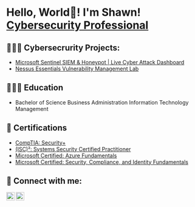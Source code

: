 <h1>Hello, World👋! I'm Shawn! <br/><a href="[https://jonthecyberguy.tech](https://shawnthedefender.carrd.co/)"</a> Cybersecurity Professional</a> </h1>

<h2>👨🏾‍💻 Cybersecrurity Projects:</h2>
 
- [Microsoft Sentinel SIEM & Honeypot | Live Cyber Attack Dashboard](https://github.com/ShawnTheDefender/Microsoft-Sentinel-Honeypot-Lab)
- [Nessus Essentials Vulnerability Management Lab](https://github.com/ShawnTheDefender/Nessus-Vulnerability-Management)

<h2>👨🏽‍🎓 Education</h2>

- Bachelor of Science Business Administration Information Technology Management

<h2>📜 Certifications</h2>

- [CompTIA: Security+](https://www.credly.com/badges/c29388ad-626d-407c-ac99-081139268fbc/linked_in_profile)
- [(ISC)²: Systems Security Certified Practitioner](https://www.credly.com/badges/b51ff1d9-b407-44d4-b181-d96a3fc89d81/linked_in_profile)
- [Microsoft Certified: Azure Fundamentals](https://learn.microsoft.com/en-us/users/shawndavis-4626/credentials/375d4b3ae9af0935?ref=https%3A%2F%2Fwww.linkedin.com%2F)
- [Microsoft Certified: Security, Compliance, and Identity Fundamentals](https://learn.microsoft.com/en-us/users/shawndavis-4626/credentials/375d4b3ae9af0935?ref=https%3A%2F%2Fwww.linkedin.com%2F)

<h2> 🤳 Connect with me:</h2>

[<img align="left" alt="Shawn Davis | Website" width="22px" src="https://em-content.zobj.net/thumbs/160/whatsapp/326/globe-with-meridians_1f310.png" />][Website]
[<img align="left" alt="Shawn Davis | LinkedIn" width="22px" src="https://cdn.jsdelivr.net/npm/simple-icons@v3/icons/linkedin.svg" />][linkedin]

[Website]: https://shawnthedefender.carrd.co/
[linkedin]: https://www.linkedin.com/in/shawnthedefender/
